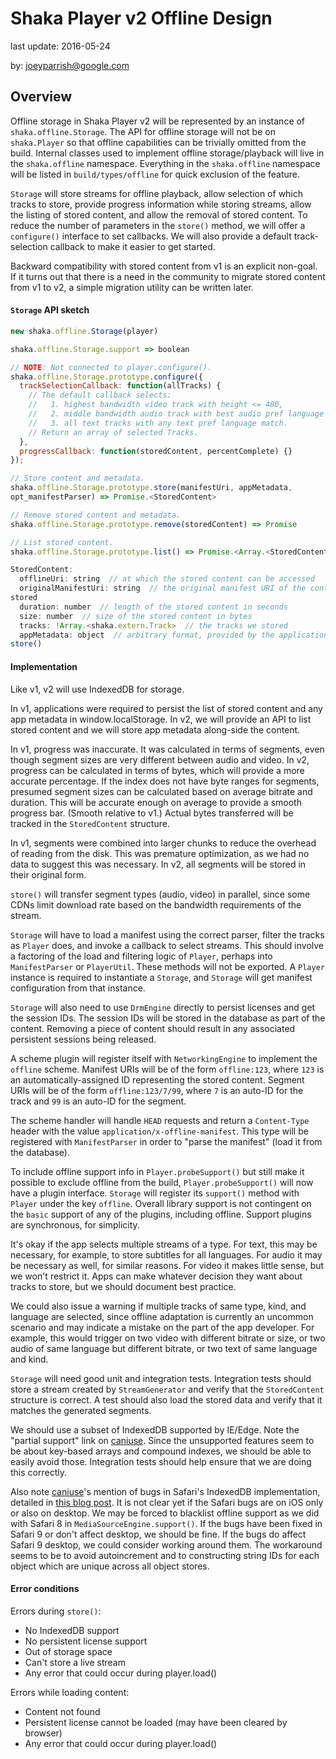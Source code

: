 # Shaka Player v2 Offline Design

last update: 2016-05-24

by: [joeyparrish@google.com](mailto:joeyparrish@google.com)


## Overview

Offline storage in Shaka Player v2 will be represented by an instance of
`shaka.offline.Storage`.  The API for offline storage will not be on
`shaka.Player` so that offline capabilities can be trivially omitted from the
build.  Internal classes used to implement offline storage/playback will live in
the `shaka.offline` namespace.  Everything in the `shaka.offline` namespace will
be listed in `build/types/offline` for quick exclusion of the feature.

`Storage` will store streams for offline playback, allow selection of which
tracks to store, provide progress information while storing streams, allow the
listing of stored content, and allow the removal of stored content.  To reduce
the number of parameters in the `store()` method, we will offer a `configure()`
interface to set callbacks.  We will also provide a default track-selection
callback to make it easier to get started.

Backward compatibility with stored content from v1 is an explicit non-goal.  If
it turns out that there is a need in the community to migrate stored content
from v1 to v2, a simple migration utility can be written later.


#### `Storage` API sketch

```js
new shaka.offline.Storage(player)

shaka.offline.Storage.support => boolean

// NOTE: Not connected to player.configure().
shaka.offline.Storage.prototype.configure({
  trackSelectionCallback: function(allTracks) {
    // The default callback selects:
    //   1. highest bandwidth video track with height <= 480,
    //   2. middle bandwidth audio track with best audio pref language match,
    //   3. all text tracks with any text pref language match.
    // Return an array of selected Tracks.
  },
  progressCallback: function(storedContent, percentComplete) {}
});

// Store content and metadata.
shaka.offline.Storage.prototype.store(manifestUri, appMetadata,
opt_manifestParser) => Promise.<StoredContent>

// Remove stored content and metadata.
shaka.offline.Storage.prototype.remove(storedContent) => Promise

// List stored content.
shaka.offline.Storage.prototype.list() => Promise.<Array.<StoredContent>>

StoredContent:
  offlineUri: string  // at which the stored content can be accessed
  originalManifestUri: string  // the original manifest URI of the content we
stored
  duration: number  // length of the stored content in seconds
  size: number  // size of the stored content in bytes
  tracks: !Array.<shaka.extern.Track>  // the tracks we stored
  appMetadata: object  // arbitrary format, provided by the application to
store()
```


#### Implementation

Like v1, v2 will use IndexedDB for storage.

In v1, applications were required to persist the list of stored content and any
app metadata in window.localStorage.  In v2, we will provide an API to list
stored content and we will store app metadata along-side the content.

In v1, progress was inaccurate.  It was calculated in terms of segments, even
though segment sizes are very different between audio and video.  In v2,
progress can be calculated in terms of bytes, which will provide a more accurate
percentage.  If the index does not have byte ranges for segments, presumed
segment sizes can be calculated based on average bitrate and duration.  This
will be accurate enough on average to provide a smooth progress bar.  (Smooth
relative to v1.)  Actual bytes transferred will be tracked in the
`StoredContent` structure.

In v1, segments were combined into larger chunks to reduce the overhead of
reading from the disk.  This was premature optimization, as we had no data to
suggest this was necessary.  In v2, all segments will be stored in their
original form.

`store()` will transfer segment types (audio, video) in parallel, since some
CDNs limit download rate based on the bandwidth requirements of the stream.

`Storage` will have to load a manifest using the correct parser, filter the
tracks as `Player` does, and invoke a callback to select streams.  This should
involve a factoring of the load and filtering logic of `Player`, perhaps into
`ManifestParser` or `PlayerUtil`.  These methods will not be exported.  A
`Player` instance is required to instantiate a `Storage`, and `Storage` will get
manifest configuration from that instance.

`Storage` will also need to use `DrmEngine` directly to persist licenses and get
the session IDs.  The session IDs will be stored in the database as part of the
content.  Removing a piece of content should result in any associated persistent
sessions being released.

A scheme plugin will register itself with `NetworkingEngine` to implement the
`offline` scheme.  Manifest URIs will be of the form `offline:123`, where `123`
is an automatically-assigned ID representing the stored content.  Segment URIs
will be of the form `offline:123/7/99`, where `7` is an auto-ID for the track
and `99` is an auto-ID for the segment.

The scheme handler will handle `HEAD` requests and return a `Content-Type`
header with the value `application/x-offline-manifest`.  This type will be
registered with `ManifestParser` in order to "parse the manifest" (load it from
the database).

To include offline support info in `Player.probeSupport()` but still make it
possible to exclude offline from the build, `Player.probeSupport()` will now
have a plugin interface. `Storage` will register its `support()` method with
`Player` under the key `offline`.  Overall library support is not contingent on
the `basic` support of any of the plugins, including offline.  Support plugins
are synchronous, for simplicity.

It's okay if the app selects multiple streams of a type.  For text, this may be
necessary, for example, to store subtitles for all languages.  For audio it may
be necessary as well, for similar reasons.  For video it makes little sense, but
we won't restrict it.  Apps can make whatever decision they want about tracks to
store, but we should document best practice.

We could also issue a warning if multiple tracks of same type, kind, and
language are selected, since offline adaptation is currently an uncommon
scenario and may indicate a mistake on the part of the app developer.  For
example, this would trigger on two video with different bitrate or size, or two
audio of same language but different bitrate, or two text of same language and
kind.

`Storage` will need good unit and integration tests.  Integration tests should
store a stream created by `StreamGenerator` and verify that the `StoredContent`
structure is correct.  A test should also load the stored data and verify that
it matches the generated segments.

We should use a subset of IndexedDB supported by IE/Edge.  Note the "partial
support" link on [caniuse].  Since the unsupported features seem to be about
key-based arrays and compound indexes, we should be able to easily avoid those.
Integration tests should help ensure that we are doing this correctly.

Also note [caniuse]'s mention of bugs in Safari's IndexedDB implementation,
detailed in [this blog post].  It is not clear yet if the Safari bugs are on iOS
only or also on desktop.  We may be forced to blacklist offline support as we
did with Safari 8 in `MediaSourceEngine.support()`.  If the bugs have been fixed
in Safari 9 or don't affect desktop, we should be fine.  If the bugs do affect
Safari 9 desktop, we could consider working around them.  The workaround seems
to be to avoid autoincrement and to constructing string IDs for each object
which are unique across all object stores.

[caniuse]: http://caniuse.com/#feat=indexeddb
[this blog post]:
https://www.raymondcamden.com/2014/09/25/IndexedDB-on-iOS-8-Broken-Bad/


#### Error conditions

Errors during `store()`:
  - No IndexedDB support
  - No persistent license support
  - Out of storage space
  - Can't store a live stream
  - Any error that could occur during player.load()

Errors while loading content:
  - Content not found
  - Persistent license cannot be loaded (may have been cleared by browser)
  - Any error that could occur during player.load()

